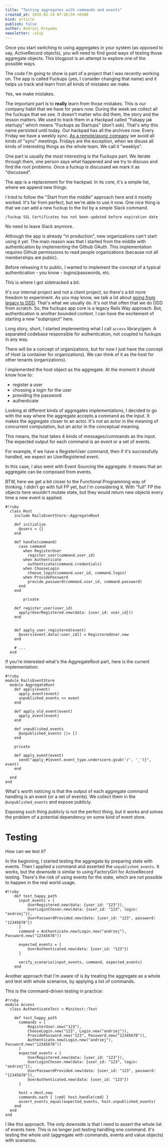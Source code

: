 ```yaml
---
title: "Testing aggregates with commands and events"
created_at: 2016-02-19 07:26:59 +0100
kind: article
publish: false
author: Andrzej Krzywda
newsletter: :skip
---
```


Once you start switching to using aggregates in your system (as opposed to say, ActiveRecord objects), you will need to find good ways of testing those aggregate objects. This blogpost is an attempt to explore one of the possible ways.

<!-- more -->


The code I'm going to show is part of a project that I was recently working on. The app is called Fuckups (yes, I consider changing that name) and it helps us track and learn from all kinds of mistakes we make. 

Yes, we make mistakes. 

The important part is to **really** learn from those mistakes. This is our company habit that we have for years now. During the week we collect all the fuckups that we see. It doesn't matter who did them, the story and the lesson matters. We used to track them in a Hackpad called "Fakapy jak startupy" which means "Fuckups as Startups" (don't ask). That's why this name persisted until today. Our hackpad has all the archives now.
Every Friday we have a weekly sync. [As a remote/async company](http://blog.arkency.com/developers-oriented-project-management/) we avoid all kinds of "sync" meetings. Fridays are the exception, when we disuss all kinds of interesting things as the whole team. We call it "weeklys".

One part is usually the most interesting is the Fuckups part. We iterate through them, one person says what happened and we try to discuss and find the root problems. Once a fuckup is discussed we mark it as "discussed".

The app is a replacement for the hackpad. In its core, it's a simple list, where we append new things. 

I tried to follow the "Start from the middle" approach here and it mostly worked. It's far from perfect, but we're able to use it now. One nice thing is that we can add a new fuckup to the list by a simple Slack command. 

```
/fuckup SSL Certificates has not been updated before expiration date
```

No need to leave Slack anymore.

Although the app is already "in production", new organizations can't start using it yet. The main reason was that I started from the middle with authentication by implementing the Github OAuth. This implementation requires Github permissions to read people organizations (because not all memberships are public). 

Before releasing it to public, I wanted to implement the concept of a typical authentication - you know - logins/passwords, etc.

This is where I got sidetracked a bit. 

It's our internal project and not a client project, so there's a bit more freedom to experiment. As you may know, we talk a lot about [going from legacy to DDD](http://blog.arkency.com/2016/01/from-legacy-to-ddd-start-with-publishing-events/). That's what we usually do. It's not that often that we do DDD from scratch. So, the fuckups app core is a legacy Rails Way approach. But, authentication is another bounded context. I can have the excitement of starting a new "subproject" here.

Long story, short, I started implementing what I call `access` library/gem. A separated codebase responsible for authentication, not coupled to fuckups in any way.

There will be a concept of organizations, but for now I just have the concept of Host (a container for organizations). We can think of it as the host for other tenants (organizations).

I implemented the host object as the aggregate. At the moment it should know how to:

* register a user
* chossing a login for the user
* providing the password
* authenticate

Looking at different kinds of aggregates implementations, I decided to go with the way where the aggregate accepts a command as the input. It makes the aggregate closer to an actor. It's not an actor in the meaning of concurrent computation, but an actor in the conceptual meaning.

This means, the host takes 4 kinds of messages/commands as the input. The expected output for each command is an event or a set of events.

For example, if we have a RegisterUser command, then if it's successfully handled, we expect an UserRegistered event.

In this case, I also went with Event Sourcing the aggregate. It means that an aggregate can be composed from events. 

BTW, here we get a bit closer to the Functional Programming way of thinking. I didn't go with full FP yet, but I'm considering it. With "full" FP the objects here wouldn't mutate state, but they would return new objects every time a new event is applied.



```
#!ruby
  class Host
    include RailsEventStore::AggregateRoot

    def initialize
      @users = {}
    end

    def handle(command)
      case command
        when RegisterUser
          register_user(command.user_id)
        when Authenticate
          authenticate(command.credentials)
        when ChooseLogin
          choose_login(command.user_id, command.login)
        when ProvidePassword
          provide_password(command.user_id, command.password)
      end
    end

		private

    def register_user(user_id)
      apply(UserRegistered.new(data: {user_id: user_id}))
    end


    def apply_user_registered(event)
      @users[event.data[:user_id]] = RegisteredUser.new
    end

    # ...
  end
```

If you're interested what's the AggregateRoot part, here is the current implementation:

```
#!ruby
module RailsEventStore
  module AggregateRoot
    def apply(event)
      apply_event(event)
      unpublished_events << event
    end

    def apply_old_event(event)
      apply_event(event)
    end

    def unpublished_events
      @unpublished_events ||= []
    end

    private

    def apply_event(event)
      send("apply_#{event.event_type.underscore.gsub('/', '_')}", event)
    end

  end
end
```

What's worth noticing is that the output of each aggregate command handling is an event (or a set of events). We collect them in the `@unpublished_events` and expose publicly.

Exposing such thing publicly is not the perfect thing, but it works and solves the problem of a potential dependency on some kind of event store.

# Testing

How can we test it?

In the beginning, I started testing the aggregate by preparing state with events. Then I applied a command and asserted the `unpublished_events`.
It works, but the downside is similar to using FactoryGirl for ActiveRecord testing. There's the risk of using events for the state, which are not possible to happen in the real world usage.

```
#!ruby
    def test_happy_path
      input_events = [
          UserRegistered.new(data: {user_id: "123"}),
          UserLoginChosen.new(data: {user_id: "123", login: "andrzej"}),
          UserPasswordProvided.new(data: {user_id: "123", password: "12345678"})
      ]
      command = Authenticate.new(Login.new("andrzej"), Password.new("12345678"))

      expected_events = [
          UserAuthenticated.new(data: {user_id: "123"})
      ]

      verify_scenario(input_events, command, expected_events)
    end
```

Another approach that I'm aware of is by treating the aggregate as a whole and test with whole scenarios, by applying a list of commands.

This is the command-driven testing in practice:

```
#!ruby
module Access
  class AuthenticateTest < Minitest::Test

    def test_happy_path
      commands = [
          RegisterUser.new("123"),
          ChooseLogin.new("123", Login.new("andrzej")),
          ProvidePassword.new("123", Password.new("12345678")),
          Authenticate.new(Login.new("andrzej"), Password.new("12345678"))
      ]
      expected_events = [
          UserRegistered.new(data: {user_id: "123"}),
          UserLoginChosen.new(data: {user_id: "123", login: "andrzej"}),
          UserPasswordProvided.new(data: {user_id: "123", password: "12345678"}),
          UserAuthenticated.new(data: {user_id: "123"})
      ]

      host = Host.new
      commands.each { |cmd| host.handle(cmd) }
      assert_events_equal(expected_events, host.unpublished_events)
    end
  end
end
```

I like this approach. The only downside is that I need to assert the whole list of events here. This is no longer just testing handling one command. It's testing the whole unit (aggregate with commands, events and value objects) with scenarios.